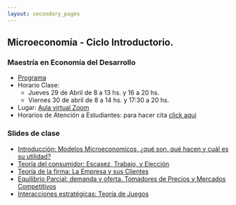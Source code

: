 ```yaml
---
layout: secondary_pages
---
```


## Microeconomía - Ciclo Introductorio. 
### Maestría en Economía del Desarrollo

- [Programa](MED/Syllabus_IntroMicro.pdf)
- Horario Clase:
	-  Jueves 29 de Abril de 8 a 13 hs. y 16 a 20 hs. 
	- Viernes 30 de abril de 8 a 14 hs. y 17:30 a 20 hs. 
- Lugar: [Aula virtual Zoom](https://uniandes-edu-co.zoom.us/j/83740685015)
- Horarios de Atención a Estudiantes: para hacer cita [click aqui](https://calendly.com/i-sarmiento/horarios-atencion-estudiantes)
	
	
### Slides de clase

- [Introducción: Modelos Microeconomícos, ¿qué son, qué hacen y cuál es su utilidad?]()
- [Teoría del consumidor: Escasez, Trabajo, y Elección]()
- [Teoría de la firma: La Empresa y sus Clientes]()
- [Equilibrio Parcial: demanda y oferta. Tomadores de Precios y Mercados Competitivos]()
- [Interacciones estratégicas: Teoría de Juegos]()

